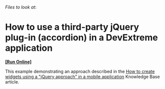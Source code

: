 <!-- default file list -->
*Files to look at*:

<!-- default file list end -->
# How to use a third-party jQuery plug-in (accordion) in a DevExtreme application
<!-- run online -->
**[[Run Online]](https://codecentral.devexpress.com/e4468/)**
<!-- run online end -->


<p>This example demonstrating an approach described in the <a href="https://www.devexpress.com/Support/Center/p/KA18684">How to create widgets using a "jQuery approach" in a mobile application</a> Knowledge Base article.</p>

<br/>



